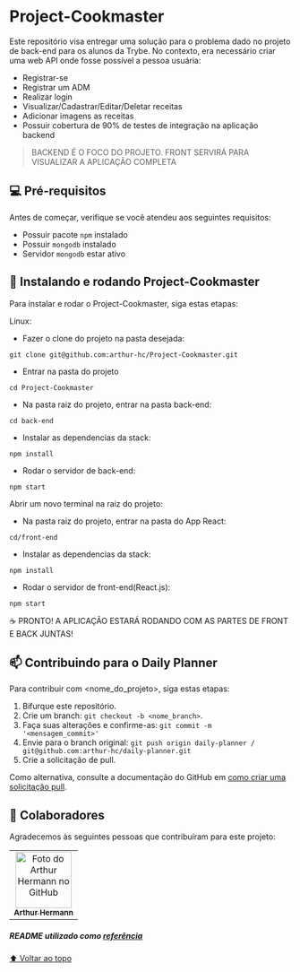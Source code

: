 # Project-Cookmaster


Este repositório visa entregar uma solução para o problema dado no projeto de back-end para os alunos da Trybe. No contexto, era necessário criar uma web API onde fosse possível a pessoa usuária:
- Registrar-se
- Registrar um ADM
- Realizar login
- Visualizar/Cadastrar/Editar/Deletar receitas
- Adicionar imagens as receitas
- Possuir cobertura de 90% de testes de integração na aplicação backend

> BACKEND É O FOCO DO PROJETO. FRONT SERVIRÁ PARA VISUALIZAR A APLICAÇÃO COMPLETA

## 💻 Pré-requisitos

Antes de começar, verifique se você atendeu aos seguintes requisitos:
* Possuir pacote `npm` instalado
* Possuir `mongodb` instalado
* Servidor `mongodb` estar ativo

## 🚀 Instalando e rodando Project-Cookmaster

Para instalar e rodar o Project-Cookmaster, siga estas etapas:

Linux:
- Fazer o clone do projeto na pasta desejada:

`git clone git@github.com:arthur-hc/Project-Cookmaster.git`

- Entrar na pasta do projeto

`cd Project-Cookmaster`

- Na pasta raiz do projeto, entrar na pasta back-end:

`cd back-end`

- Instalar as dependencias da stack:

`npm install`

- Rodar o servidor de back-end:

`npm start`

Abrir um novo terminal na raiz do projeto:
- Na pasta raiz do projeto, entrar na pasta do App React:

`cd/front-end`

- Instalar as dependencias da stack:

`npm install`

- Rodar o servidor de front-end(React.js):

`npm start`

☕ PRONTO! A APLICAÇÃO ESTARÁ RODANDO COM AS PARTES DE FRONT E BACK JUNTAS!


## 📫 Contribuindo para o Daily Planner
<!---Se o seu README for longo ou se você tiver algum processo ou etapas específicas que deseja que os contribuidores sigam, considere a criação de um arquivo CONTRIBUTING.md separado--->
Para contribuir com <nome_do_projeto>, siga estas etapas:

1. Bifurque este repositório.
2. Crie um branch: `git checkout -b <nome_branch>`.
3. Faça suas alterações e confirme-as: `git commit -m '<mensagem_commit>'`
4. Envie para o branch original: `git push origin daily-planner / git@github.com:arthur-hc/daily-planner.git`
5. Crie a solicitação de pull.

Como alternativa, consulte a documentação do GitHub em [como criar uma solicitação pull](https://help.github.com/en/github/collaborating-with-issues-and-pull-requests/creating-a-pull-request).

## 🤝 Colaboradores

Agradecemos às seguintes pessoas que contribuíram para este projeto:

<table>
  <tr>
    <td align="center">
      <a href="https://github.com/arthur-hc">
        <img src="https://avatars.githubusercontent.com/u/80549739?v=4" width="100px;" alt="Foto do Arthur Hermann no GitHub"/><br>
        <sub>
          <b>Arthur Hermann</b>
        </sub>
      </a>
    </td>
  </tr>
</table>

##### README utilizado como <a href="https://github.com/iuricode/readme-template/blob/main/README-repository/iuricode.md">referência</a>

[⬆ Voltar ao topo](#daily-planner)<br>
